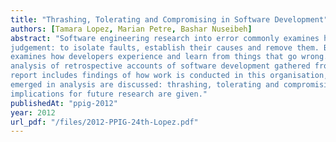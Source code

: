 ```yaml
---
title: "Thrashing, Tolerating and Compromising in Software Development"
authors: [Tamara Lopez, Marian Petre, Bashar Nuseibeh]
abstract: "Software engineering research into error commonly examines how developers pass
judgement: to isolate faults, establish their causes and remove them. By contrast this research
examines how developers experience and learn from things that go wrong. This paper presents an
analysis of retrospective accounts of software development gathered from a single organisation. The
report includes findings of how work is conducted in this organisation, and three themes that have
emerged in analysis are discussed: thrashing, tolerating and compromising. Finally, limitations and
implications for future research are given."
publishedAt: "ppig-2012"
year: 2012
url_pdf: "/files/2012-PPIG-24th-Lopez.pdf"
---
```

